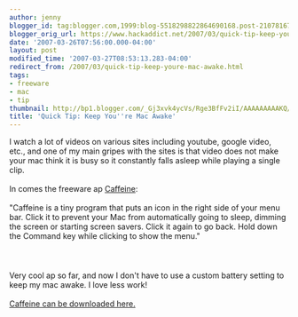 ```yaml
---
author: jenny
blogger_id: tag:blogger.com,1999:blog-5518298822864690168.post-2107816783820745801
blogger_orig_url: https://www.hackaddict.net/2007/03/quick-tip-keep-youre-mac-awake.html
date: '2007-03-26T07:56:00.000-04:00'
layout: post
modified_time: '2007-03-27T08:53:13.283-04:00'
redirect_from: /2007/03/quick-tip-keep-youre-mac-awake.html
tags:
- freeware
- mac
- tip
thumbnail: http://bp1.blogger.com/_Gj3xvk4ycVs/Rge3BfFv2iI/AAAAAAAAAKQ/f0tFqXlmY7o/s72-c/ishot-3.jpg
title: 'Quick Tip: Keep You''re Mac Awake'
---
```


I watch a lot of videos on various sites including youtube, google video, etc., and one of my main gripes with the sites is that video does not make your mac think it is busy so it constantly falls asleep while playing a single clip.<br/><br/>In comes the freeware ap <a href="http://lightheadsw.com/caffeine/">Caffeine</a>:<br/><br/>"Caffeine is a tiny program that puts an icon in the right side of your menu bar. Click it to prevent your Mac from automatically going to sleep, dimming the screen or starting screen savers. Click it again to go back. Hold down the Command key while clicking to show the menu."<br/><img alt="" border="0" id="BLOGGER_PHOTO_ID_5046203143645288994" src="{{ site.url }}/assets/images/2007-03-26-image-0000.jpg" style="margin: 0px auto 10px; display: block; text-align: center; "/><br/><img alt="" border="0" id="BLOGGER_PHOTO_ID_5046203281084242482" src="{{ site.url }}/assets/images/2007-03-26-image-0001.jpg" style="margin: 0px auto 10px; display: block; text-align: center; "/><br/>Very cool ap so far, and now I don't have to use a custom battery setting to keep my mac awake.  I love less work!<br/><br/><a href="http://lightheadsw.com/caffeine/">Caffeine can be downloaded here.</a>